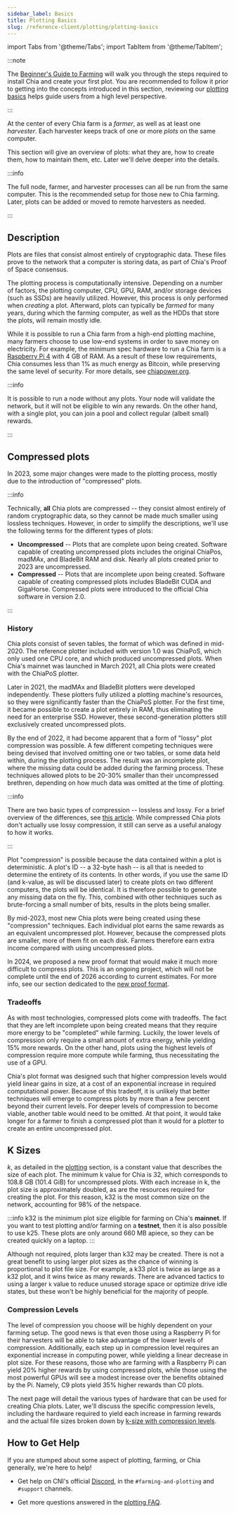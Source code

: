 ```yaml
---
sidebar_label: Basics
title: Plotting Basics
slug: /reference-client/plotting/plotting-basics
---
```


import Tabs from '@theme/Tabs';
import TabItem from '@theme/TabItem';

:::note

The [Beginner's Guide to Farming](/reference-client/getting-started/farming-guide) will walk you through the steps required to install Chia and create your first plot. You are recommended to follow it prior to getting into the concepts introduced in this section, reviewing our [plotting basics](https://www.chia.net/2021/02/22/plotting-basics/) helps guide users from a high level perspective.

:::

At the center of every Chia farm is a _farmer_, as well as at least one _harvester_. Each harvester keeps track of one or more _plots_ on the same computer.

This section will give an overview of plots: what they are, how to create them, how to maintain them, etc. Later we'll delve deeper into the details.

:::info

The full node, farmer, and harvester processes can all be run from the same computer. This is the recommended setup for those new to Chia farming. Later, plots can be added or moved to remote harvesters as needed.

:::

## Description

Plots are files that consist almost entirely of cryptographic data. These files prove to the network that a computer is storing data, as part of Chia's Proof of Space consensus.

The plotting process is computationally intensive. Depending on a number of factors, the plotting computer, CPU, GPU, RAM, and/or storage devices (such as SSDs) are heavily utilized. However, this process is only performed when _creating_ a plot. Afterward, plots can typically be _farmed_ for many years, during which the farming computer, as well as the HDDs that store the plots, will remain mostly idle.

While it is possible to run a Chia farm from a high-end plotting machine, many farmers choose to use low-end systems in order to save money on electricity. For example, the minimum spec hardware to run a Chia farm is a [Raspberry Pi 4](/reference-client/install-and-setup/installation#raspberry-pi) with 4 GB of RAM. As a result of these low requirements, Chia consumes less than 1% as much energy as Bitcoin, while preserving the same level of security. For more details, see [chiapower.org](https://chiapower.org/).

:::info

It is possible to run a node without any plots. Your node will validate the network, but it will not be eligible to win any rewards. On the other hand, with a single plot, you can join a pool and collect regular (albeit small) rewards.

:::

## Compressed plots

In 2023, some major changes were made to the plotting process, mostly due to the introduction of "compressed" plots.

:::info

Technically, **all** Chia plots are compressed -- they consist almost entirely of random cryptographic data, so they cannot be made much smaller using lossless techniques. However, in order to simplify the descriptions, we'll use the following terms for the different types of plots:

- **Uncompressed** -- Plots that are complete upon being created. Software capable of creating uncompressed plots includes the original ChiaPos, madMAx, and BladeBit RAM and disk. Nearly all plots created prior to 2023 are uncompressed.
- **Compressed** -- Plots that are incomplete upon being created. Software capable of creating compressed plots includes BladeBit CUDA and GigaHorse. Compressed plots were introduced to the official Chia software in version 2.0.

:::

### History

Chia plots consist of seven tables, the format of which was defined in mid-2020. The reference plotter included with version 1.0 was ChiaPoS, which only used one CPU core, and which produced uncompressed plots. When Chia's mainnet was launched in March 2021, all Chia plots were created with the ChiaPoS plotter.

Later in 2021, the madMAx and BladeBit plotters were developed independently. These plotters fully utilized a plotting machine's resources, so they were significantly faster than the ChiaPoS plotter. For the first time, it became possible to create a plot entirely in RAM, thus eliminating the need for an enterprise SSD. However, these second-generation plotters still exclusively created uncompressed plots.

By the end of 2022, it had become apparent that a form of "lossy" plot compression was possible. A few different competing techniques were being devised that involved omitting one or two tables, or some data held within, during the plotting process. The result was an incomplete plot, where the missing data could be added during the farming process. These techniques allowed plots to be 20-30% smaller than their uncompressed brethren, depending on how much data was omitted at the time of plotting.

:::info

There are two basic types of compression -- lossless and lossy. For a brief overview of the differences, see [this article](https://www.howtogeek.com/744381/lossy-vs-lossless-compression-whats-the-difference/). While compressed Chia plots don't actually use lossy compression, it still can serve as a useful analogy to how it works.

:::

Plot "compression" is possible because the data contained within a plot is deterministic. A plot's ID -- a 32-byte hash -- is all that is needed to determine the entirety of its contents. In other words, if you use the same ID (and k-value, as will be discussed later) to create plots on two different computers, the plots will be identical. It is therefore possible to generate any missing data on the fly. This, combined with other techniques such as brute-forcing a small number of bits, results in the plots being smaller.

By mid-2023, most new Chia plots were being created using these "compression" techniques. Each individual plot earns the same rewards as an equivalent uncompressed plot. However, because the compressed plots are smaller, more of them fit on each disk. Farmers therefore earn extra income compared with using uncompressed plots.

In 2024, we proposed a new proof format that would make it much more difficult to compress plots. This is an ongoing project, which will not be complete until the end of 2026 according to current estimates. For more info, see our section dedicated to the [new proof format](/chia-blockchain/consensus/proof-of-space-2.0/new-proof-introduction).

### Tradeoffs

As with most technologies, compressed plots come with tradeoffs. The fact that they are left incomplete upon being created means that they require more energy to be "completed" while farming. Luckily, the lower levels of compression only require a small amount of extra energy, while yielding 15% more rewards. On the other hand, plots using the highest levels of compression require more compute while farming, thus necessitating the use of a GPU.

Chia's plot format was designed such that higher compression levels would yield linear gains in size, at a cost of an exponential increase in required computational power. Because of this tradeoff, it is unlikely that better techniques will emerge to compress plots by more than a few percent beyond their current levels. For deeper levels of compression to become viable, another table would need to be omitted. At that point, it would take longer for a farmer to finish a compressed plot than it would for a plotter to create an entire uncompressed plot.

## K Sizes

_k_, as detailed in the [plotting](/chia-blockchain/consensus/proof-of-space-1.0#plotting) section, is a constant value that describes the size of each plot. The minimum k value for Chia is 32, which corresponds to 108.8 GB (101.4 GiB) for uncompressed plots. With each increase in k, the plot size is approximately doubled, as are the resources required for creating the plot. For this reason, k32 is the most common size on the network, accounting for 98% of the netspace.

:::info
k32 is the minimum plot size eligible for farming on Chia's **mainnet**. If you want to test plotting and/or farming on a **testnet**, then it is also possible to use k25. These plots are only around 660 MB apiece, so they can be created quickly on a laptop.
:::

Although not required, plots larger than k32 may be created. There is not a great benefit to using larger plot sizes as the chance of winning is proportional to plot file size. For example, a k33 plot is twice as large as a k32 plot, and it wins twice as many rewards. There are advanced tactics to using a larger `k` value to reduce unused storage space or optimize drive idle states, but these won't be highly beneficial for the majority of people.

### Compression Levels

The level of compression you choose will be highly dependent on your farming setup. The good news is that even those using a Raspberry Pi for their harvesters will be able to take advantage of the lower levels of compression. Additionally, each step up in compression level requires an exponential increase in computing power, while yielding a linear decrease in plot size. For these reasons, those who are farming with a Raspberry Pi can yield 20% higher rewards by using compressed plots, while those using the most powerful GPUs will see a modest increase over the benefits obtained by the Pi. Namely, C9 plots yield 35% higher rewards than C0 plots.

The next page will detail the various types of hardware that can be used for creating Chia plots. Later, we'll discuss the specific compression levels, including the hardware required to yield each increase in farming rewards and the actual file sizes broken down by [k-size with compression levels](https://docs.chia.net/chia-blockchain/resources/k-sizes).

## How to Get Help

If you are stumped about some aspect of plotting, farming, or Chia generally, we're here to help!

- Get help on CNI's official [Discord](https://discord.gg/chia), in the `#farming-and-plotting` and `#support` channels.

- Get more questions answered in the [plotting FAQ](/reference-client/troubleshooting/plotting-faq.md).
